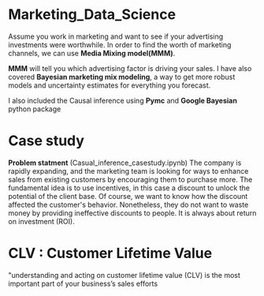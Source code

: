 # Marketing_Data_Science

Assume you work in marketing and want to see if your advertising investments were worthwhile. In order to find the worth of marketing channels, we can use **Media Mixing model(MMM)**.

**MMM** will tell you which advertising factor is driving your sales. I have also covered **Bayesian marketing mix modeling**, a way to get more robust models and uncertainty estimates for everything you forecast.

I also included the Causal inference using **Pymc** and **Google Bayesian** python package 

# Case study 

**Problem statment** (Casual_inference_casestudy.ipynb)
The company is rapidly expanding, and the marketing team is looking for ways to enhance sales from existing customers by encouraging them to purchase more. The fundamental idea is to use incentives, in this case a discount to unlock the potential of the client base. Of course, we want to know how the discount affected the customer's behavior. Nonetheless, they do not want to waste money by providing ineffective discounts to people. It is always about return on investment (ROI).

# CLV : Customer Lifetime Value
"understanding and acting on customer lifetime value (CLV) is the most important part of your business’s sales efforts

